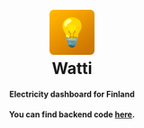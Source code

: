 <h1 align="center">
<br>
  <img src="https://raw.githubusercontent.com/Jankku/watti-frontend/master/public/logo192.png" style="width: 80px;" />
<br>
Watti
</h1>
<div align="center">
<h4>Electricity dashboard for Finland</h4>
<h4>You can find backend code <a href="https://github.com/jankku/watti-backend/">here</a>.</h4>
</div>